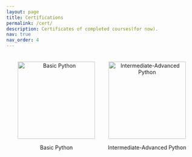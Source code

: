 ```yaml
---
layout: page
title: Certifications
permalink: /cert/
description: Certificates of completed courses(for now).
nav: true
nav_order: 4
---
```


<div class="gallery">
  <div class="gallery-item">
    <img src="{{ '/assets/img/py1.png' | relative_url }}" alt="Basic Python" width="204" height="auto" />
    <p>Basic Python</p>
  </div>
  <div class="gallery-item">
    <img src="{{ '/assets/img/py2.png' | relative_url }}" alt="Intermediate-Advanced Python" width="204" height="auto" />
    <p>Intermediate-Advanced Python</p>
  </div>
</div>

<style>
  .gallery {
    display: grid;
    grid-template-columns: repeat(auto-fit, minmax(200px, 1fr));
    gap: 15px;
    padding: 20px;
  }

  .gallery-item {
    overflow: hidden;
    text-align: center;
  }

  .gallery-item img {
    width: 204px;
    height: auto;
    display: block;
    margin: 0 auto;
  }
</style>
